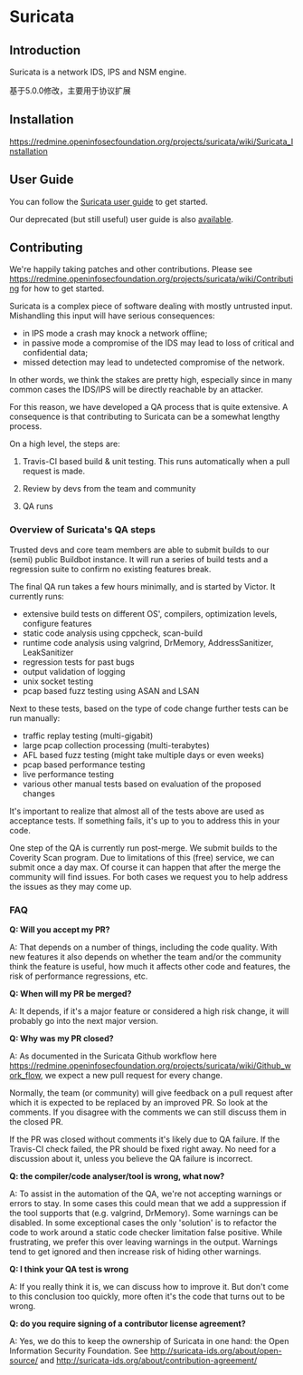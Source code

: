 Suricata
========



Introduction
------------

Suricata is a network IDS, IPS and NSM engine.

基于5.0.0修改，主要用于协议扩展


Installation
------------

https://redmine.openinfosecfoundation.org/projects/suricata/wiki/Suricata_Installation

User Guide
----------

You can follow the [Suricata user guide](https://suricata.readthedocs.io/en/latest/) to get started.

Our deprecated (but still useful) user guide is also [available](https://redmine.openinfosecfoundation.org/projects/suricata/wiki/Suricata_User_Guide).


Contributing
------------

We're happily taking patches and other contributions. Please see https://redmine.openinfosecfoundation.org/projects/suricata/wiki/Contributing for how to get started.

Suricata is a complex piece of software dealing with mostly untrusted input. Mishandling this input will have serious consequences:

* in IPS mode a crash may knock a network offline;
* in passive mode a compromise of the IDS may lead to loss of critical and confidential data;
* missed detection may lead to undetected compromise of the network.

In other words, we think the stakes are pretty high, especially since in many common cases the IDS/IPS will be directly reachable by an attacker.

For this reason, we have developed a QA process that is quite extensive. A consequence is that contributing to Suricata can be a somewhat lengthy process.

On a high level, the steps are:

1. Travis-CI based build & unit testing. This runs automatically when a pull request is made.

2. Review by devs from the team and community

3. QA runs




### Overview of Suricata's QA steps

Trusted devs and core team members are able to submit builds to our (semi) public Buildbot instance. It will run a series of build tests and a regression suite to confirm no existing features break.

The final QA run takes a few hours minimally, and is started by Victor. It currently runs:

- extensive build tests on different OS', compilers, optimization levels, configure features
- static code analysis using cppcheck, scan-build
- runtime code analysis using valgrind, DrMemory, AddressSanitizer, LeakSanitizer
- regression tests for past bugs
- output validation of logging
- unix socket testing
- pcap based fuzz testing using ASAN and LSAN

Next to these tests, based on the type of code change further tests can be run manually:

- traffic replay testing (multi-gigabit)
- large pcap collection processing (multi-terabytes)
- AFL based fuzz testing (might take multiple days or even weeks)
- pcap based performance testing
- live performance testing
- various other manual tests based on evaluation of the proposed changes


It's important to realize that almost all of the tests above are used as acceptance tests. If something fails, it's up to you to address this in your code.


One step of the QA is currently run post-merge. We submit builds to the Coverity Scan program. Due to limitations of this (free) service, we can submit once a day max.
Of course it can happen that after the merge the community will find issues. For both cases we request you to help address the issues as they may come up.




### FAQ

__Q: Will you accept my PR?__

A: That depends on a number of things, including the code quality. With new features it also depends on whether the team and/or the community think the feature is useful, how much it affects other code and features, the risk of performance regressions, etc.


__Q: When will my PR be merged?__

A: It depends, if it's a major feature or considered a high risk change, it will probably go into the next major version.


__Q: Why was my PR closed?__

A: As documented in the Suricata Github workflow here https://redmine.openinfosecfoundation.org/projects/suricata/wiki/Github_work_flow, we expect a new pull request for every change.

Normally, the team (or community) will give feedback on a pull request after which it is expected to be replaced by an improved PR. So look at the comments. If you disagree with the comments we can still discuss them in the closed PR.

If the PR was closed without comments it's likely due to QA failure. If the Travis-CI check failed, the PR should be fixed right away. No need for a discussion about it, unless you believe the QA failure is incorrect.


__Q: the compiler/code analyser/tool is wrong, what now?__

A: To assist in the automation of the QA, we're not accepting warnings or errors to stay. In some cases this could mean that we add a suppression if the tool supports that (e.g. valgrind, DrMemory). Some warnings can be disabled. In some exceptional cases the only 'solution' is to refactor the code to work around a static code checker limitation false positive. While frustrating, we prefer this over leaving warnings in the output. Warnings tend to get ignored and then increase risk of hiding other warnings.


__Q: I think your QA test is wrong__

A: If you really think it is, we can discuss how to improve it. But don't come to this conclusion too quickly, more often it's the code that turns out to be wrong.


__Q: do you require signing of a contributor license agreement?__

A: Yes, we do this to keep the ownership of Suricata in one hand: the Open Information Security Foundation. See http://suricata-ids.org/about/open-source/ and http://suricata-ids.org/about/contribution-agreement/
